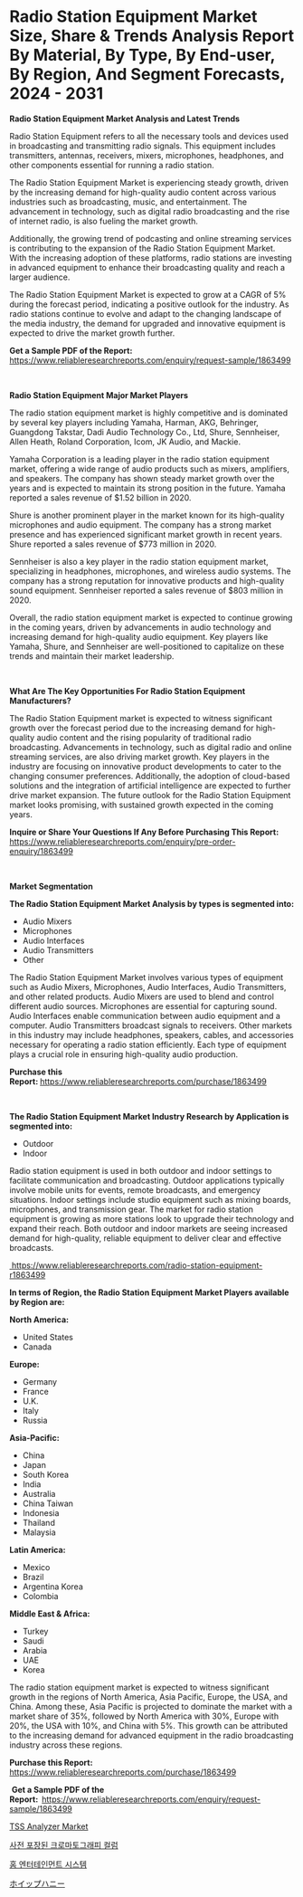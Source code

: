 <p><h1>Radio Station Equipment Market Size, Share & Trends Analysis Report By Material, By Type, By End-user, By Region, And Segment Forecasts, 2024 - 2031</h1></p><p><strong>Radio Station Equipment Market Analysis and Latest Trends</strong></p>
<p><p>Radio Station Equipment refers to all the necessary tools and devices used in broadcasting and transmitting radio signals. This equipment includes transmitters, antennas, receivers, mixers, microphones, headphones, and other components essential for running a radio station.</p><p>The Radio Station Equipment Market is experiencing steady growth, driven by the increasing demand for high-quality audio content across various industries such as broadcasting, music, and entertainment. The advancement in technology, such as digital radio broadcasting and the rise of internet radio, is also fueling the market growth.</p><p>Additionally, the growing trend of podcasting and online streaming services is contributing to the expansion of the Radio Station Equipment Market. With the increasing adoption of these platforms, radio stations are investing in advanced equipment to enhance their broadcasting quality and reach a larger audience.</p><p>The Radio Station Equipment Market is expected to grow at a CAGR of 5% during the forecast period, indicating a positive outlook for the industry. As radio stations continue to evolve and adapt to the changing landscape of the media industry, the demand for upgraded and innovative equipment is expected to drive the market growth further.</p></p>
<p><strong>Get a Sample PDF of the Report:&nbsp;</strong> <a href="https://www.reliableresearchreports.com/enquiry/request-sample/1863499">https://www.reliableresearchreports.com/enquiry/request-sample/1863499</a></p>
<p>&nbsp;</p>
<p><strong>Radio Station Equipment Major Market Players</strong></p>
<p><p>The radio station equipment market is highly competitive and is dominated by several key players including Yamaha, Harman, AKG, Behringer, Guangdong Takstar, Dadi Audio Technology Co., Ltd, Shure, Sennheiser, Allen Heath, Roland Corporation, Icom, JK Audio, and Mackie.</p><p>Yamaha Corporation is a leading player in the radio station equipment market, offering a wide range of audio products such as mixers, amplifiers, and speakers. The company has shown steady market growth over the years and is expected to maintain its strong position in the future. Yamaha reported a sales revenue of $1.52 billion in 2020.</p><p>Shure is another prominent player in the market known for its high-quality microphones and audio equipment. The company has a strong market presence and has experienced significant market growth in recent years. Shure reported a sales revenue of $773 million in 2020.</p><p>Sennheiser is also a key player in the radio station equipment market, specializing in headphones, microphones, and wireless audio systems. The company has a strong reputation for innovative products and high-quality sound equipment. Sennheiser reported a sales revenue of $803 million in 2020.</p><p>Overall, the radio station equipment market is expected to continue growing in the coming years, driven by advancements in audio technology and increasing demand for high-quality audio equipment. Key players like Yamaha, Shure, and Sennheiser are well-positioned to capitalize on these trends and maintain their market leadership.</p></p>
<p>&nbsp;</p>
<p><strong>What Are The Key Opportunities For Radio Station Equipment Manufacturers?</strong></p>
<p><p>The Radio Station Equipment market is expected to witness significant growth over the forecast period due to the increasing demand for high-quality audio content and the rising popularity of traditional radio broadcasting. Advancements in technology, such as digital radio and online streaming services, are also driving market growth. Key players in the industry are focusing on innovative product developments to cater to the changing consumer preferences. Additionally, the adoption of cloud-based solutions and the integration of artificial intelligence are expected to further drive market expansion. The future outlook for the Radio Station Equipment market looks promising, with sustained growth expected in the coming years.</p></p>
<p><strong>Inquire or Share Your Questions If Any Before Purchasing This Report:</strong> <a href="https://www.reliableresearchreports.com/enquiry/pre-order-enquiry/1863499">https://www.reliableresearchreports.com/enquiry/pre-order-enquiry/1863499</a></p>
<p>&nbsp;</p>
<p><strong>Market Segmentation</strong></p>
<p><strong>The Radio Station Equipment Market Analysis by types is segmented into:</strong></p>
<p><ul><li>Audio Mixers</li><li>Microphones</li><li>Audio Interfaces</li><li>Audio Transmitters</li><li>Other</li></ul></p>
<p><p>The Radio Station Equipment Market involves various types of equipment such as Audio Mixers, Microphones, Audio Interfaces, Audio Transmitters, and other related products. Audio Mixers are used to blend and control different audio sources. Microphones are essential for capturing sound. Audio Interfaces enable communication between audio equipment and a computer. Audio Transmitters broadcast signals to receivers. Other markets in this industry may include headphones, speakers, cables, and accessories necessary for operating a radio station efficiently. Each type of equipment plays a crucial role in ensuring high-quality audio production.</p></p>
<p><strong>Purchase this Report:&nbsp;</strong><a href="https://www.reliableresearchreports.com/purchase/1863499">https://www.reliableresearchreports.com/purchase/1863499</a></p>
<p>&nbsp;</p>
<p><strong>The Radio Station Equipment Market Industry Research by Application is segmented into:</strong></p>
<p><ul><li>Outdoor</li><li>Indoor</li></ul></p>
<p><p>Radio station equipment is used in both outdoor and indoor settings to facilitate communication and broadcasting. Outdoor applications typically involve mobile units for events, remote broadcasts, and emergency situations. Indoor settings include studio equipment such as mixing boards, microphones, and transmission gear. The market for radio station equipment is growing as more stations look to upgrade their technology and expand their reach. Both outdoor and indoor markets are seeing increased demand for high-quality, reliable equipment to deliver clear and effective broadcasts.</p></p>
<p><a href="https://www.reliableresearchreports.com/radio-station-equipment-r1863499">&nbsp;https://www.reliableresearchreports.com/radio-station-equipment-r1863499</a></p>
<p><strong>In terms of Region, the Radio Station Equipment Market Players available by Region are:</strong></p>
<p>
    <p> <strong> North America: </strong>
        <ul>
            <li>United States</li>
            <li>Canada</li>
        </ul>
        </p> 
    <p> <strong> Europe: </strong>
        <ul>
            <li>Germany</li>
            <li>France</li>
            <li>U.K.</li>
            <li>Italy</li>
            <li>Russia</li>
        </ul>
        </p> 
    <p> <strong> Asia-Pacific: </strong>
        <ul>
            <li>China</li>
            <li>Japan</li>
            <li>South Korea</li>
            <li>India</li>
            <li>Australia</li>
            <li>China Taiwan</li>
            <li>Indonesia</li>
            <li>Thailand</li>
            <li>Malaysia</li>
        </ul>
        </p> 
    <p> <strong> Latin America: </strong>
        <ul>
            <li>Mexico</li>
            <li>Brazil</li>
            <li>Argentina Korea</li>
            <li>Colombia</li>
        </ul>
        </p> 
    <p> <strong> Middle East & Africa: </strong>
        <ul>
            <li>Turkey</li>
            <li>Saudi</li>
            <li>Arabia</li>
            <li>UAE</li>
            <li>Korea</li>
        </ul>
    </p>
    </p>
<p><p>The radio station equipment market is expected to witness significant growth in the regions of North America, Asia Pacific, Europe, the USA, and China. Among these, Asia Pacific is projected to dominate the market with a market share of 35%, followed by North America with 30%, Europe with 20%, the USA with 10%, and China with 5%. This growth can be attributed to the increasing demand for advanced equipment in the radio broadcasting industry across these regions.</p></p>
<p><strong>Purchase this Report: </strong><a href="https://www.reliableresearchreports.com/purchase/1863499">https://www.reliableresearchreports.com/purchase/1863499</a></p>
<p>&nbsp;<strong>Get a Sample PDF of the Report:&nbsp;&nbsp;</strong><a href="https://www.reliableresearchreports.com/enquiry/request-sample/1863499">https://www.reliableresearchreports.com/enquiry/request-sample/1863499</a></p>
<p><strong></strong></p>
<p><p><a href="https://medium.com/@presleybode/tss-analyzer-market-trends-forecast-and-competitive-analysis-to-2031-046235bd3a3b">TSS Analyzer Market</a></p><p><a href="https://medium.com/@genius6587678/%EC%82%AC%EC%A0%84-%ED%8F%AC%EC%9E%A5%EB%90%9C-%ED%81%AC%EB%A1%9C%EB%A7%88%ED%86%A0%EA%B7%B8%EB%9E%98%ED%94%BC-%EC%BB%AC%EB%9F%BC-%EC%8B%9C%EC%9E%A5-%EB%B3%B4%EA%B3%A0%EC%84%9C%EB%8A%94-%EC%9D%B4-%EC%8B%9C%EC%9E%A5%EC%9D%98-%EC%B5%9C%EC%8B%A0-%ED%8A%B8%EB%A0%8C%EB%93%9C%EC%99%80-%EC%84%B1%EC%9E%A5-%EA%B8%B0%ED%9A%8C%EB%A5%BC-%EB%B0%9D%ED%98%80-%EC%A4%8D%EB%8B%88%EB%8B%A4-55777a2a75a1">사전 포장된 크로마토그래피 컬럼</a></p><p><a href="https://medium.com/@fly879567/%EA%B0%80%EC%A0%95%EC%9A%A9-%EC%97%94%ED%84%B0%ED%85%8C%EC%9D%B8%EB%A8%BC%ED%8A%B8-%EC%8B%9C%EC%8A%A4%ED%85%9C-%EC%8B%9C%EC%9E%A5-%EC%A0%84%EB%A7%9D-%EC%82%B0%EC%97%85-%EA%B0%9C%EC%9A%94-%EB%B0%8F-%EC%98%88%EC%B8%A1-2024%EB%85%84%EB%B6%80%ED%84%B0-2031%EB%85%84-4591d8d4662a">홈 엔터테인먼트 시스템</a></p><p><a href="https://github.com/oqoeusbvpadwjs08/Market-Research-Report-List-1/blob/main/716640632673.md">ホイップハニー</a></p></p>